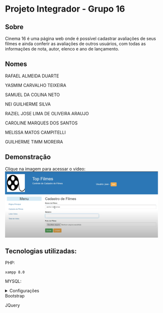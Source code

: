 # Projeto Integrador - Grupo 16


## Sobre 

Cinema 16 é uma página web onde é possível cadastrar avaliações de seus filmes e ainda conferir as avaliações de outros usuários, com todas as informações de nota, autor, elenco e ano de lançamento.

## Nomes

 RAFAEL ALMEIDA DUARTE
 
 YASMIM CARVALHO TEIXEIRA

 SAMUEL DA COLINA NETO

 NEI GUILHERME SILVA

 RAZIEL JOSE LIMA DE OLIVEIRA ARAUJO

 CAROLINE MARQUES DOS SANTOS

 MELISSA MATOS CAMPITELLI

 GUILHERME TIMM MOREIRA

## Demonstração

Clique na imagem para acessar o video:
[![Watch the video](./figuras/Cinema16.png)](https://www.youtube.com/watch?v=cpxUkrssLGI)


## Tecnologias utilizadas:
PHP:

    xampp 8.0
    
MYSQL:
    <details> 
    <summary>Configurações</summary>
    server host: db4free.net <br>
    port: 3306 <br>
    database: grupo16_banco <br>
    user: admin202316 <br>
    password: admin202316 <br>
</details> 
Bootstrap

JQuery
